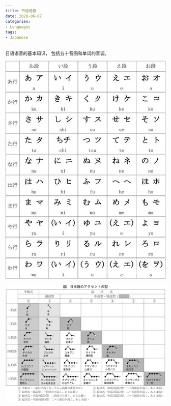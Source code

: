 ```yaml
---
title: 日语语音
date: 2020-06-07
categories:
- Languages
tags:
- Japanese
---
```


日语语音的基本知识，
包括五十音图和单词的音调。

<!-- more -->

![](/images/nihon/五十音图.jpeg "日语五十音图")

![](/images/nihon/accent.png "日语音调")
